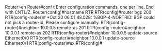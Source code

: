 Router>en
Router#conf t
Enter configuration commands, one per line.  End with CNTL/Z.
Router(config)#hostname RTR
RTR(config)#router bgp 200
RTR(config-router)#
*Oct 20 06:01:48.028: %BGP-4-NORTRID: BGP could not pick a router-id. Please configure manually.
RTR(config-router)#neighbor 10.0.0.5 remote-as 201
RTR(config-router)#neighbor 10.0.0.1 remote-as 202
RTR(config-router)#neighbor 10.0.0.5 update-source Ethernet0/0
RTR(config-router)#neighbor 10.0.0.1 update-source Ethernet0/1
RTR(config-router)#ex
RTR(config)#

